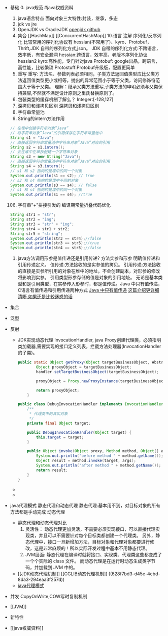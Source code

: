 - 基础
  0. java规范 #java权威资料 
  
  
  1. java语言特点
  面向对象三大特性:封装，继承，多态
  2. jdk vs jre
  3. OpenJDK vs OracleJDK
  [openjdk github](https://github.com/openjdk/jdk)
  4. 集合
  [[HashMap]]
  [[ConcurrentHashMap]]
  10.语言
  注解
  序列化/反序列化
  比较常用的序列化协议有 hessian(不常用了)、kyro、Protobuf，Thrift,JDK 自带的序列化方式,json。
  JDK 自带的序列化方式:不跨语言，效率低，有安全漏洞
  hessian:跨语言，效率高，老版本序列化协议 hessian2
  kyro:高性能，专门针对java
  Protobuf: google出品，跨语言，高性能，比较繁琐
  Protostuff:Protobuf升级版，配置更简单
  101. 重写
  重写: 方法名、参数列表必须相同，子类方法返回值类型应比父类方法返回值类型更小或相等，抛出的异常范围小于等于父类，访问修饰符范围大于等于父类。
  理解：继承父类方法重写,子类方法的申明必须与父类保持兼容,不然就不满足设计原则之里氏替换原则了。
  102. 包装类型的缓存机制了解么？
  Integer:[-128,127]
  103. 深拷贝和浅拷贝区别
  [深拷贝和浅拷贝区别](https://javaguide.cn/java/basis/java-basic-questions-02.html#%E6%B7%B1%E6%8B%B7%E8%B4%9D%E5%92%8C%E6%B5%85%E6%8B%B7%E8%B4%9D%E5%8C%BA%E5%88%AB%E4%BA%86%E8%A7%A3%E5%90%97-%E4%BB%80%E4%B9%88%E6%98%AF%E5%BC%95%E7%94%A8%E6%8B%B7%E8%B4%9D)
  104. 字符串常量池
  105. String的intern方法作用
  ```java
  // 在堆中创建字符串对象”Java“
  // 将字符串对象”Java“的引用保存在字符串常量池中
  String s1 = "Java";
  // 直接返回字符串常量池中字符串对象”Java“对应的引用
  String s2 = s1.intern();
  // 会在堆中在单独创建一个字符串对象
  String s3 = new String("Java");
  // 直接返回字符串常量池中字符串对象”Java“对应的引用
  String s4 = s3.intern();
  // s1 和 s2 指向的是堆中的同一个对象
  System.out.println(s1 == s2); // true
  // s3 和 s4 指向的是堆中不同的对象
  System.out.println(s3 == s4); // false
  // s1 和 s4 指向的是堆中的同一个对象
  System.out.println(s1 == s4); //true
  ```
  106. 字符串"+"拼接引发的
  编译期常量折叠代码优化
  ```java
  String str1 = "str";
  String str2 = "ing";
  String str3 = "str" + "ing";
  String str4 = str1 + str2;
  String str5 = "string";
  System.out.println(str3 == str4);//false
  System.out.println(str3 == str5);//true
  System.out.println(str4 == str5);//false
  ```
  1. java方法调用形参是值传递还是引用传递? 
  方法实参和形参
  明确值传递和引用传递定义。
  值传递:方法接收的是实参值的拷贝。
  引用传递:方法接收的直接是实参所引用的对象在堆中的地址，不会创建副本，对形参的修改将影响到实参。
  引用类型形参存储的值是对象的引用地址。
  无论是基本类型和是引用类型，在实参传入形参时，都是值传递。Java 中只有值传递，
  C语言有值传递和引用传递两种方式
  [Java 中只有值传递](https://github.com/Snailclimb/JavaGuide/blob/main/docs/java/basis/why-there-only-value-passing-in-java.md)
  [这篇介绍更详细清晰,如果还是比较迷惑的话](https://segmentfault.com/a/1190000016773324)
- 集合
- 泛型
- 反射
	- JDK实现动态代理
	  InvocationHandler,
	  java Proxy创建代理类，必须指明类加载器,需要实现的接口定义列表，拦截方法处理器(InvocationHandler的子类)。
	  ```java
	  public static Object getProxy(Object targetBusinessObject, AbstractBaseHandler handler) {
	          Object proxyObject = targetBusinessObject;
	          handler.setTargetBusinessObject(targetBusinessObject);
	  
	          proxyObject = Proxy.newProxyInstance(targetBusinessObject.getClass().getClassLoader(), targetBusinessObject.getClass().getInterfaces(), handler);
	  
	          return proxyObject;
	      }
	  ```
	  ```java
	  public class DebugInvocationHandler implements InvocationHandler {
	      /**
	       * 代理类中的真实对象
	       */
	      private final Object target;
	  
	      public DebugInvocationHandler(Object target) {
	          this.target = target;
	      }
	  
	      public Object invoke(Object proxy, Method method, Object[] args) throws InvocationTargetException, IllegalAccessException {
	          System.out.println("before method " + method.getName());
	          Object result = method.invoke(target, args);
	          System.out.println("after method " + method.getName());
	          return result;
	      }
	  }
	  ```
	-
	-
- java代理模式
  静态代理和动态代理
  静态代理:基本用不到，对目标对象的所有方法都是手动完成
  动态代理
	- 静态代理和动态代理对比
	  1. 灵活性：
	  动态代理更加灵活，不需要必须实现接口，可以直接代理实现类，并且可以不需要针对每个目标类都创建一个代理类。
	  另外，静态代理中，接口一旦新增加方法，目标对象和代理对象都要进行修改，这是非常麻烦的！所以实际开发过程中基本不用静态代理。
	  2. JVM层面:
	  静态代理在编译时就将接口、实现类、代理类这些都变成了一个个实际的 class 文件。
	  而动态代理是在运行时动态生成类字节码，并加载到 JVM 中的。
	- [[JDK动态代理机制]]
	  [[CGLIB动态代理机制]]
	  ((628f7bd3-d45e-4cbd-8da3-294eaa3f257d))
	- [java代理模式](https://javaguide.cn/java/basis/proxy.html#_1-%E4%BB%A3%E7%90%86%E6%A8%A1%E5%BC%8F)
- 并发
  CopyOnWrite,COW写时复制机制
- [[JVM]]
- 新特性
- [[java权威资料]]